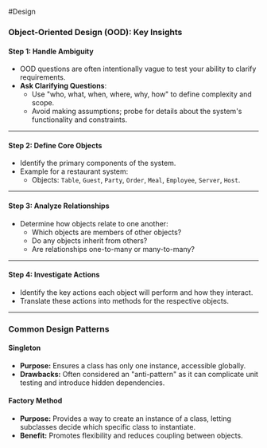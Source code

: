 #Design
### Object-Oriented Design (OOD): Key Insights

#### Step 1: Handle Ambiguity
- OOD questions are often intentionally vague to test your ability to clarify requirements.
- **Ask Clarifying Questions**:
  - Use "who, what, when, where, why, how" to define complexity and scope.
  - Avoid making assumptions; probe for details about the system's functionality and constraints.

---

#### Step 2: Define Core Objects
- Identify the primary components of the system.
- Example for a restaurant system:
  - Objects: `Table`, `Guest`, `Party`, `Order`, `Meal`, `Employee`, `Server`, `Host`.

---

#### Step 3: Analyze Relationships
- Determine how objects relate to one another:
  - Which objects are members of other objects?
  - Do any objects inherit from others?
  - Are relationships one-to-many or many-to-many?

---

#### Step 4: Investigate Actions
- Identify the key actions each object will perform and how they interact.
- Translate these actions into methods for the respective objects.

---

### Common Design Patterns

#### Singleton
- **Purpose:** Ensures a class has only one instance, accessible globally.
- **Drawbacks:** Often considered an "anti-pattern" as it can complicate unit testing and introduce hidden dependencies.

#### Factory Method
- **Purpose:** Provides a way to create an instance of a class, letting subclasses decide which specific class to instantiate.
- **Benefit:** Promotes flexibility and reduces coupling between objects.
